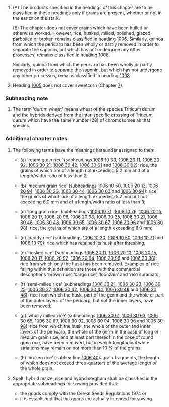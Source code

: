 1. (A) The products specified in the headings of this chapter are to be classified in those headings only if grains are present, whether or not in the ear or on the stalk.

    (B) The chapter does not cover grains which have been hulled or otherwise worked. However, rice, husked, milled, polished, glazed, parboiled or broken remains classified in heading [1006](/headings/1006). Similarly, quinoa from which the pericarp has been wholly or partly removed in order to separate the saponin, but which has not undergone any other processes, remains classified in heading [1008](/headings/1008).
    
    Similarly, quinoa from which the pericarp has been wholly or partly removed in order to separate the saponin, but which has not undergone any other processes, remains classified in heading [1008](/headings/1008).

2. Heading [1005](/headings/1005) does not cover sweetcorn (Chapter [7](/chapters/07)).

### Subheading note

1. The term 'durum wheat' means wheat of the species Triticum durum and the hybrids derived from the inter-specific crossing of Triticum durum which have the same number (28) of chromosomes as that species.

### Additional chapter notes

1. The following terms have the meanings hereunder assigned to them:

   - (a) ‘round grain rice’ (subheadings [1006 10 30](/subheadings/1006103000-80), [1006 20 11](/subheadings/1006201100-80), [1006 20 92](/subheadings/1006209200-80), [1006 30 21](/subheadings/1006302100-80), [1006 30 42](/subheadings/1006304200-80), [1006 30 61](/subheadings/1006306100-80) and [1006 30 92](/subheadings/1006309200-80)): rice, the grains of which are of a length not exceeding 5.2 mm and of a length/width ratio of less than 2;

   - (b) ‘medium grain rice’ (subheadings [1006 10 50](/subheadings/1006105000-80), [1006 20 13](/subheadings/1006201300-80), [1006 20 94](/subheadings/1006209400-80), [1006 30 23](/subheadings/1006302300-80), [1006 30 44](/subheadings/1006304400-80), [1006 30 63](/subheadings/1006306300-80) and [1006 30 94](/subheadings/1006309400-80)): rice, the grains of which are of a length exceeding 5.2 mm but not exceeding 6.0 mm and of a length/width ratio of less than 3;

   - (c) ‘long grain rice’ (subheadings [1006 10 71](/subheadings/1006107100-80), [1006 10 79](/subheadings/1006107900-80), [1006 20 15](/subheadings/1006201500-80), [1006 20 17](/subheadings/1006201700-80), [1006 20 96](/subheadings/1006209600-80), [1006 20 98](/subheadings/1006209800-80), [1006 30 25](/subheadings/1006302500-80), [1006 30 27](/subheadings/1006302700-80), [1006 30 46](/subheadings/1006304600-80), [1006 30 48](/subheadings/1006304800-80), [1006 30 65](/subheadings/1006306500-80), [1006 30 67](/subheadings/1006306700-80), [1006 30 96](/subheadings/1006309600-80) and [1006 30 98](/subheadings/1006309800-80)): rice, the grains of which are of a length exceeding 6.0 mm;

   - (d) ‘paddy rice’ (subheadings [1006 10 30](/subheadings/1006103000-80), [1006 10 50](/subheadings/1006105000-80), [1006 10 71](/subheadings/1006107100-80) and [1006 10 79](/subheadings/1006107900-80)): rice which has retained its husk after threshing;

   - (e) ‘husked rice’ (subheadings [1006 20 11](/subheadings/1006201100-80), [1006 20 13](/subheadings/1006201300-80), [1006 20 15](/subheadings/1006201500-80), [1006 20 17](/subheadings/1006201700-80), [1006 20 92](/subheadings/1006209200-80), [1006 20 94](/subheadings/1006209400-80), [1006 20 96](/subheadings/1006209600-80) and [1006 20 98](/subheadings/1006209800-80)): rice from which only the husk has been removed. Examples of rice falling within this definition are those with the commercial descriptions ‘brown rice’, ‘cargo rice’, ‘loonzain’ and ‘riso sbramato’;

   - (f) ‘semi-milled rice’ (subheadings [1006 30 21](/subheadings/1006302100-80), [1006 30 23](/subheadings/1006302300-80), [1006 30 25](/subheadings/1006302500-80), [1006 30 27](/subheadings/1006302700-80), [1006 30 42](/subheadings/1006304200-80), [1006 30 44](/subheadings/1006304400-80), [1006 30 46](/subheadings/1006304600-80) and [1006 30 48](/subheadings/1006304800-80)): rice from which the husk, part of the germ and the whole or part of the outer layers of the pericarp, but not the inner layers, have been removed;

   - (g) ‘wholly milled rice’ (subheadings [1006 30 61](/subheadings/1006306100-80), [1006 30 63](/subheadings/1006306300-80), [1006 30 65](/subheadings/1006306500-80), [1006 30 67](/subheadings/1006306700-80), [1006 30 92](/subheadings/1006309200-80), [1006 30 94](/subheadings/1006309400-80), [1006 30 96](/subheadings/1006309600-80) and [1006 30 98](/subheadings/1006309800-80)): rice from which the husk, the whole of the outer and inner layers of the pericarp, the whole of the germ in the case of long or medium grain rice, and at least part thereof in the case of round grain rice, have been removed, but in which longitudinal white striations may remain on not more than 10 % of the grains;

   - (h) ‘broken rice’ (subheading [1006 40](/subheadings/1006400000-80)): grain fragments, the length of which does not exceed three-quarters of the average length of the whole grain.

2. Spelt, hybrid maize, rice and hybrid sorghum shall be classified in the appropriate subheadings for sowing
provided that:

   - the goods comply with the Cereal Seeds Regulations 1974 or
   - it is established that the goods are actually intended for sowing